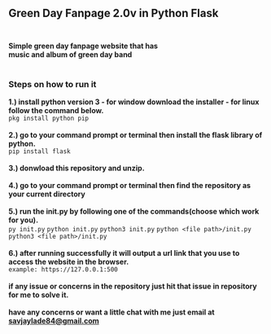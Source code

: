 ## Green Day Fanpage 2.0v in Python Flask</br></br>
**Simple green day fanpage website that has</br>music and album of green day band </br></br>**
### Steps on how to run it</br>
**1.) install python version 3 - for window download the installer - for linux follow the command below.**
</br>
``` pkg install python pip ```
</br></br>
**2.) go to your command prompt or terminal then install the flask library of python.**
</br>
``` pip install flask ```
</br></br>
**3.) donwload this repository and unzip.**
</br></br>
**4.) go to your command prompt or terminal then find the repository as your current directory**
</br></br>
**5.) run the init.py by following one of the commands(choose which work for you).**
</br>
``` py init.py ```
``` python init.py ```
``` python3 init.py ```
``` python <file path>/init.py ```
``` python3 <file path>/init.py ```
</br></br>
**6.) after running successfully it will output a url link that you use to access the website in the browser.**
</br>
``` example: https://127.0.0.1:500 ```
</br></br>
**if any issue or concerns in the repository just hit that issue in repository for me to solve it.**</br></br>
**have any concerns or want a little chat with me just email at savjaylade84@gmail.com**
